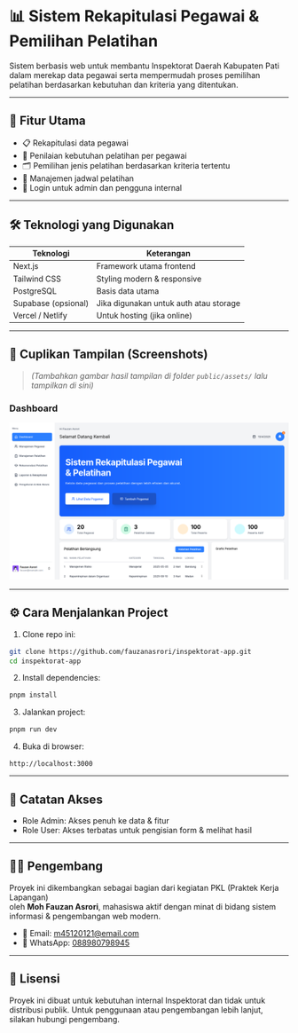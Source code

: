# 📊 Sistem Rekapitulasi Pegawai & Pemilihan Pelatihan

Sistem berbasis web untuk membantu Inspektorat Daerah Kabupaten Pati dalam merekap data pegawai serta mempermudah proses pemilihan pelatihan berdasarkan kebutuhan dan kriteria yang ditentukan.

---

## 🚀 Fitur Utama

- 📋 Rekapitulasi data pegawai
- 🧠 Penilaian kebutuhan pelatihan per pegawai
- 🗂️ Pemilihan jenis pelatihan berdasarkan kriteria tertentu
- 📅 Manajemen jadwal pelatihan
- 🔐 Login untuk admin dan pengguna internal

---

## 🛠️ Teknologi yang Digunakan

| Teknologi           | Keterangan                             |
| ------------------- | -------------------------------------- |
| Next.js             | Framework utama frontend               |
| Tailwind CSS        | Styling modern & responsive            |
| PostgreSQL          | Basis data utama                       |
| Supabase (opsional) | Jika digunakan untuk auth atau storage |
| Vercel / Netlify    | Untuk hosting (jika online)            |

---

## 📸 Cuplikan Tampilan (Screenshots)

> _(Tambahkan gambar hasil tampilan di folder `public/assets/` lalu tampilkan di sini)_

### Dashboard

![Dashboard](public/assets/dashboard.png)

---

## ⚙️ Cara Menjalankan Project

1. Clone repo ini:

```bash
git clone https://github.com/fauzanasrori/inspektorat-app.git
cd inspektorat-app
```

2. Install dependencies:

```bash
pnpm install
```

3. Jalankan project:

```bash
pnpm run dev
```

4. Buka di browser:

```
http://localhost:3000
```

---

## 🔐 Catatan Akses

- Role Admin: Akses penuh ke data & fitur
- Role User: Akses terbatas untuk pengisian form & melihat hasil

---

## 👨‍💻 Pengembang

Proyek ini dikembangkan sebagai bagian dari kegiatan PKL (Praktek Kerja Lapangan)  
oleh **Moh Fauzan Asrori**, mahasiswa aktif dengan minat di bidang sistem informasi & pengembangan web modern.

- 📧 Email: m45120121@email.com
- 📱 WhatsApp: [088980798945](wa.me/+6288980798945)

---

## 📄 Lisensi

Proyek ini dibuat untuk kebutuhan internal Inspektorat dan tidak untuk distribusi publik. Untuk penggunaan atau pengembangan lebih lanjut, silakan hubungi pengembang.
